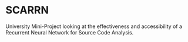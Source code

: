 # SCARRN
University Mini-Project looking at the effectiveness and accessibility of a Recurrent Neural Network for Source Code Analysis.
